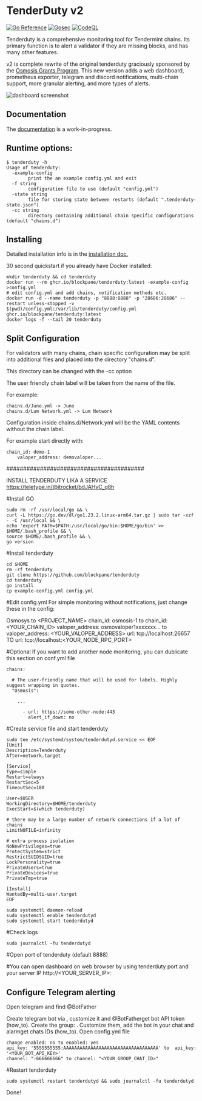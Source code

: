 # TenderDuty v2

[![Go Reference](https://pkg.go.dev/badge/github.com/blockpane/tenderduty.svg)](https://pkg.go.dev/github.com/blockpane/tenderduty)
[![Gosec](https://github.com/blockpane/tenderduty/workflows/Gosec/badge.svg)](https://github.com/blockpane/tenderduty/actions?query=workflow%3AGosec)
[![CodeQL](https://github.com/blockpane/tenderduty/workflows/CodeQL/badge.svg)](https://github.com/blockpane/tenderduty/actions?query=workflow%3ACodeQL)

Tenderduty is a comprehensive monitoring tool for Tendermint chains. Its primary function is to alert a validator if they are missing blocks, and has many other features.

v2 is complete rewrite of the original tenderduty graciously sponsored by the [Osmosis Grants Program](https://grants.osmosis.zone/). This new version adds a web dashboard, prometheus exporter, telegram and discord notifications, multi-chain support, more granular alerting, and more types of alerts.

![dashboard screenshot](docs/dash.png)

## Documentation

The [documentation](docs/README.md) is a work-in-progress.

## Runtime options:

```
$ tenderduty -h
Usage of tenderduty:
  -example-config
    	print the an example config.yml and exit
  -f string
    	configuration file to use (default "config.yml")
  -state string
    	file for storing state between restarts (default ".tenderduty-state.json")
  -cc string
    	directory containing additional chain specific configurations (default "chains.d")
```

## Installing

Detailed installation info is in the [installation doc.](docs/install.md)

30 second quickstart if you already have Docker installed:

```
mkdir tenderduty && cd tenderduty
docker run --rm ghcr.io/blockpane/tenderduty:latest -example-config >config.yml
# edit config.yml and add chains, notification methods etc.
docker run -d --name tenderduty -p "8888:8888" -p "28686:28686" --restart unless-stopped -v $(pwd)/config.yml:/var/lib/tenderduty/config.yml ghcr.io/blockpane/tenderduty:latest
docker logs -f --tail 20 tenderduty
```


## Split Configuration

For validators with many chains, chain specific configuration may be split into additional files and placed into the directory "chains.d".

This directory can be changed with the -cc option

The user friendly chain label will be taken from the name of the file.  

For example:

```
chains.d/Juno.yml -> Juno
chains.d/Lum Network.yml -> Lum Network
```

Configuration inside chains.d/Network.yml will be the YAML contents without the chain label.

For example start directly with:

```
chain_id: demo-1
    valoper_address: demovaloper...
```
#########################################

INSTALL TENDERDUTY LIKA A SERVICE
https://teletype.in/@itrocket/bdJAHvC_q8h

#Install GO
```
sudo rm -rf /usr/local/go && \
curl -L https://go.dev/dl/go1.23.2.linux-arm64.tar.gz | sudo tar -xzf - -C /usr/local && \
echo 'export PATH=$PATH:/usr/local/go/bin:$HOME/go/bin' >> $HOME/.bash_profile && \
source $HOME/.bash_profile && \
go version
```
#Install tenderduty
```
cd $HOME
rm -rf tenderduty
git clone https://github.com/blockpane/tenderduty
cd tenderduty
go install
cp example-config.yml config.yml
```
#Edit config.yml
For simple monitoring without notifications, just change these in the config:

Osmosys to <PROJECT_NAME>
chain_id: osmosis-1 to chain_id: <YOUR_CHAIN_ID> 
valoper_address: osmovaloper1xxxxxxx... to valoper_address: <YOUR_VALOPER_ADDRESS>
url: tcp://localhost:26657 TO url: tcp://localhost:<YOUR_NODE_RPC_PORT>

#Optional 
If you want to add another node monitoring, you can dublicate this section on conf.yml file
```
chains:

  # The user-friendly name that will be used for labels. Highly suggest wrapping in quotes.
  "Osmosis":

    ...

      - url: https://some-other-node:443
        alert_if_down: no
```
#Create service file and start tenderduty
```
sudo tee /etc/systemd/system/tenderdutyd.service << EOF
[Unit]
Description=Tenderduty
After=network.target

[Service]
Type=simple
Restart=always
RestartSec=5
TimeoutSec=180

User=$USER
WorkingDirectory=$HOME/tenderduty
ExecStart=$(which tenderduty)

# there may be a large number of network connections if a lot of chains
LimitNOFILE=infinity

# extra process isolation
NoNewPrivileges=true
ProtectSystem=strict
RestrictSUIDSGID=true
LockPersonality=true
PrivateUsers=true
PrivateDevices=true
PrivateTmp=true

[Install]
WantedBy=multi-user.target
EOF
```
```
sudo systemctl daemon-reload
sudo systemctl enable tenderdutyd
sudo systemctl start tenderdutyd
```
#Check logs
```
sudo journalctl -fu tenderdutyd
```
#Open port of tenderduty (default 8888)

#You can open dashboard on web browser by using tenderduty port and your server IP 
http://<YOUR_SERVER_IP>:<PORT>


## Configure Telegram alerting
Open telegram and find @BotFather 

Create telegram bot via , customize it and @BotFatherget bot API token (how_to).
Create the group:  . Customize them, add the bot in your chat and alarmget chats IDs (how_to).
Open config.yml file 
```
change enabled: no to enabled: yes
api_key: '5555555555:AAAAAAAAAAAAAAAAAAAAAAAAAAAAAAAAAAA' to  api_key: '<YOUR_BOT_API_KEY>'
channel: "-666666666" to channel: "<YOUR_GROUP_CHAT_ID>"
```
#Restart tenderduty
```
sudo systemctl restart tenderdutyd && sudo journalctl -fu tenderdutyd
```
Done!
